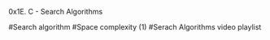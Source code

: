 0x1E. C - Search Algorithms

#Search algorithm
#Space complexity (1)
#Serach Algorithms video playlist
